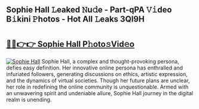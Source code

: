 ## Sophie Hall 𝙻eaked 𝙽u𝚍e - Part-qPA 𝚅𝚒deo B𝚒kini 𝙿hotos - Hot All 𝙻eaks 3QI9H

# <h2><a href="http://ld1ceq.urlbe.top/?page=Sophie+Hall">🔗🔗👉👉 Sophie Hall P𝚑oto𝚜Vid𝚎o</a></h2>

[![Sophie Hall](https://i.imgur.com/eBuTRDB.gif)](http://ld1ceq.urlbe.top/?page=Sophie+Hall)
Sophie Hall, a complex and thought-provoking persona, defies easy definition. Her innovative online persona has enthralled and infuriated followers, generating discussions on ethics, artistic expression, and the dynamics of virtual societies. Though her future plans are unclear, her role in redefining the online community is unquestionable. Armed with an unwavering spirit and undeniable allure, Sophie Hall journey in the digital realm is unending.
